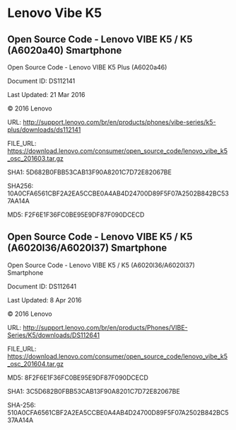 Lenovo Vibe K5
==============


Open Source Code - Lenovo VIBE K5 / K5 (A6020a40) Smartphone
------------------------------------------------------------


Open Source Code - Lenovo VIBE K5 Plus (A6020a46)

Document ID: DS112141

Last Updated: 21 Mar 2016

© 2016 Lenovo


URL: http://support.lenovo.com/br/en/products/phones/vibe-series/k5-plus/downloads/ds112141

FILE_URL: https://download.lenovo.com/consumer/open_source_code/lenovo_vibe_k5_osc_201603.tar.gz

SHA1: 5D682B0FBB53CAB13F90A8201C7D72E82067BE

SHA256: 10A0CFA6561CBF2A2EA5CCBE0A4AB4D24700D89F5F07A2502B842BC537AA14A

MD5: F2F6E1F36FC0BE95E9DF87F090DCECD


Open Source Code - Lenovo VIBE K5 / K5 (A6020l36/A6020l37) Smartphone
---------------------------------------------------------------------


Open Source Code - Lenovo VIBE K5 / K5 (A6020l36/A6020l37) Smartphone

Document ID: DS112641

Last Updated: 8 Apr 2016

© 2016 Lenovo


URL: http://support.lenovo.com/br/en/products/Phones/VIBE-Series/K5/downloads/DS112641

FILE_URL: https://download.lenovo.com/consumer/open_source_code/lenovo_vibe_k5_osc_201604.tar.gz

MD5: 8F2F6E1F36FC0BE95E9DF87F090DCECD

SHA1: 3C5D682B0FBB53CAB13F90A8201C7D72E82067BE

SHA-256: 510A0CFA6561CBF2A2EA5CCBE0A4AB4D24700D89F5F07A2502B842BC537AA14A
